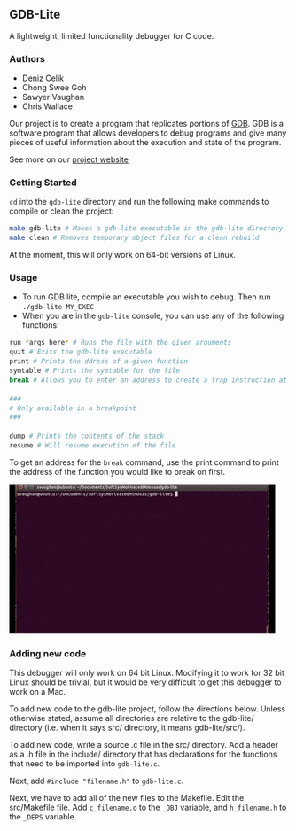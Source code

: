 ## GDB-Lite

A lightweight, limited functionality debugger for C code.

### Authors

- Deniz Celik
- Chong Swee Goh
- Sawyer Vaughan
- Chris Wallace

Our project is to create a program that replicates portions of [GDB](https://www.gnu.org/software/gdb/). GDB is a software program that allows developers to debug programs and give many pieces of useful information about the execution and state of the program.

See more on our [project website](http://sawyervaughan.com/SoftSysMotivatedMimosas)

### Getting Started

`cd` into the `gdb-lite` directory and run the following make commands to compile or clean the project:

```bash
make gdb-lite # Makes a gdb-lite executable in the gdb-lite directory
make clean # Removes temporary object files for a clean rebuild
```

At the moment, this will only work on 64-bit versions of Linux.

### Usage

- To run GDB lite, compile an executable you wish to debug. Then run `./gdb-lite MY_EXEC`
- When you are in the `gdb-lite` console, you can use any of the following functions:

```bash
run *args here* # Runs the file with the given arguments
quit # Exits the gdb-lite executable
print # Prints the ddress of a given function
symtable # Prints the symtable for the file
break # Allows you to enter an address to create a trap instruction at

###
# Only available in a breakpoint
###

dump # Prints the contents of the stack
resume # Will resume execution of the file
```

To get an address for the `break` command, use the print command to print the address of the function you would like to break on first.

![GIF of Usage](docs/gdb-lite.gif)

### Adding new code

This debugger will only work on 64 bit Linux. Modifying it to work for 32 bit Linux should be trivial, but it would be very difficult to get this debugger to work on a Mac. 

To add new code to the gdb-lite project, follow the directions below. Unless otherwise stated, assume all directories are relative to the gdb-lite/ directory (i.e. when it says src/ directory, it means gdb-lite/src/).

To add new code, write a source .c file in the src/ directory. Add a header as a .h file in the include/ directory that has declarations for the functions that need to be imported into `gdb-lite.c`.

Next, add `#include "filename.h"` to `gdb-lite.c`.

Next, we have to add all of the new files to the Makefile. Edit the src/Makefile file. Add `c_filename.o` to the `_OBJ` variable, and `h_filename.h` to the `_DEPS` variable.


